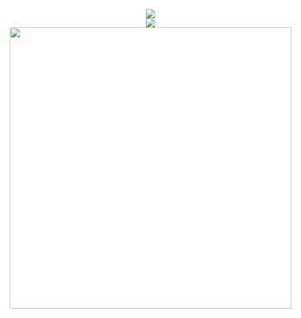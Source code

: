 <div align=center>

  <img src="https://moe-counter.glitch.me/get/@eggn886?theme=asoul"/>
  <br>
  
  <img src="https://skillicons.dev/icons?i=html,css,py">
  <br>

  <img src="https://github-widgetbox.vercel.app/api/profile?username=eggn886&data=followers,repositories,stars&theme=darkmode" width=500>
  <br>
  
</p>
